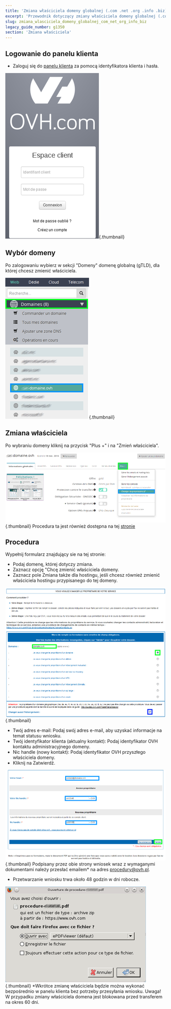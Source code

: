 ```yaml
---
title: 'Zmiana właściciela domeny globalnej (.com .net .org .info .biz)'
excerpt: 'Przewodnik dotyczący zmiany właściciela domeny globalnej (.com .net .org .info .biz)'
slug: zmiana_wlasciciela_domeny_globalnej_com_net_org_info_biz
legacy_guide_number: g1350
section: 'Zmiana właściciela'
---
```


## Logowanie do panelu klienta

- Zaloguj się do [panelu klienta](https://www.ovh.com/manager/web)  za pomocą identyfikatora klienta i hasła.



![](images/img_3638.jpg){.thumbnail}


## Wybór domeny
Po zalogowaniu wybierz w sekcji "Domeny" domenę globalną (gTLD), dla której chcesz zmienić właściciela.

![](images/img_3639.jpg){.thumbnail}


## Zmiana właściciela
Po wybraniu domeny kliknij na przycisk "Plus +" i na "Zmień właściciela".

![](images/img_3652.jpg){.thumbnail}
Procedura ta jest również dostępna na tej [stronie](https://www.ovh.pl/cgi-bin/fr/procedure/procedureChangeOwner.cgi)


## Procedura
Wypełnij formularz znajdujący sie na tej stronie:


- Podaj domenę, której dotyczy zmiana.
- Zaznacz opcję "Chcę zmienić właściciela domeny.
- Zaznacz pole Zmiana także dla hostingu, jeśli chcesz również zmienić właściciela hostingu przypisanego do tej domeny.



![](images/img_3653.jpg){.thumbnail}

- Twój adres e-mail: Podaj swój adres e-mail, aby uzyskać informacje na temat statusu wniosku. 
- Twój identyfikator klienta (aktualny kontakt): Podaj identyfikator OVH kontaktu administracyjnego domeny.
- Nic handle (nowy kontakt): Podaj identyfikator OVH przyszłego właściciela domeny.
- Kliknij na Zatwierdź.



![](images/img_3655.jpg){.thumbnail}
Podpisany przez obie strony wniosek wraz z wymaganymi dokumentami należy przesłać emailem* na adres procedury@ovh.pl.


- Przetwarzanie wniosku trwa około 48 godzin w dni robocze.



![](images/img_3656.jpg){.thumbnail}
*Wkrótce zmianę właściciela będzie można wykonać bezpośrednio w panelu klienta bez potrzeby przesyłania wniosku.
Uwaga! W przypadku zmiany właściciela domena jest blokowana przed transferem na okres 60 dni.

